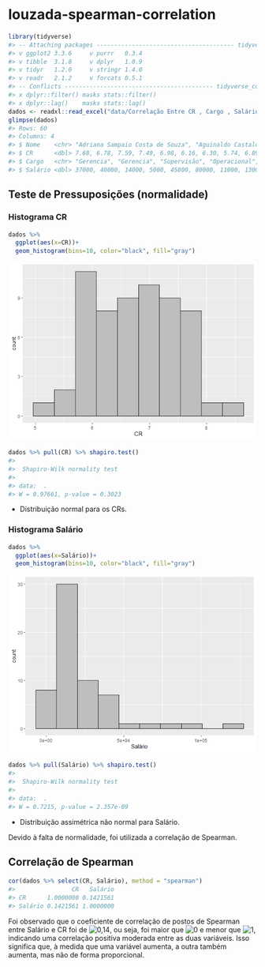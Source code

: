 
<!-- README.md is generated from README.Rmd. Please edit that file -->

# louzada-spearman-correlation

``` r
library(tidyverse)
#> -- Attaching packages --------------------------------------- tidyverse 1.3.2 --
#> v ggplot2 3.3.6     v purrr   0.3.4
#> v tibble  3.1.8     v dplyr   1.0.9
#> v tidyr   1.2.0     v stringr 1.4.0
#> v readr   2.1.2     v forcats 0.5.1
#> -- Conflicts ------------------------------------------ tidyverse_conflicts() --
#> x dplyr::filter() masks stats::filter()
#> x dplyr::lag()    masks stats::lag()
dados <- readxl::read_excel("data/Correlação Entre CR , Cargo , Salário.xlsx")
glimpse(dados)
#> Rows: 60
#> Columns: 4
#> $ Nome    <chr> "Adriana Sampaio Costa de Souza", "Aguinaldo Castaldelli Neto"~
#> $ CR      <dbl> 7.68, 6.78, 7.59, 7.49, 6.98, 6.16, 6.30, 5.74, 6.89, 7.30, 7.~
#> $ Cargo   <chr> "Gerencia", "Gerencia", "Supervisão", "Operacional", "Gerencia~
#> $ Salário <dbl> 37000, 40000, 14000, 5000, 45800, 80000, 11000, 13000, 17500, ~
```

## Teste de Pressuposições (normalidade)

### Histograma CR

``` r
dados %>% 
  ggplot(aes(x=CR))+
  geom_histogram(bins=10, color="black", fill="gray")
```

![](README_files/figure-gfm/unnamed-chunk-3-1.png)<!-- -->

``` r
dados %>% pull(CR) %>% shapiro.test()
#> 
#>  Shapiro-Wilk normality test
#> 
#> data:  .
#> W = 0.97661, p-value = 0.3023
```

- Distribuição normal para os CRs.

### Histograma Salário

``` r
dados %>% 
  ggplot(aes(x=Salário))+
  geom_histogram(bins=10, color="black", fill="gray")
```

![](README_files/figure-gfm/unnamed-chunk-5-1.png)<!-- -->

``` r
dados %>% pull(Salário) %>% shapiro.test()
#> 
#>  Shapiro-Wilk normality test
#> 
#> data:  .
#> W = 0.7215, p-value = 2.357e-09
```

- Distribuição assimétrica não normal para Salário.

Devido à falta de normalidade, foi utilizada a correlação de Spearman.

## Correlação de Spearman

``` r
cor(dados %>% select(CR, Salário), method = "spearman")
#>                CR   Salário
#> CR      1.0000000 0.1421561
#> Salário 0.1421561 1.0000000
```

Foi observado que o coeficiente de correlação de postos de Spearman
entre Salário e CR foi de
![0,14](https://latex.codecogs.com/png.image?%5Cdpi%7B110%7D&space;%5Cbg_white&space;0%2C14 "0,14"),
ou seja, foi maior que
![0](https://latex.codecogs.com/png.image?%5Cdpi%7B110%7D&space;%5Cbg_white&space;0 "0")
e menor que
![1](https://latex.codecogs.com/png.image?%5Cdpi%7B110%7D&space;%5Cbg_white&space;1 "1"),
indicando uma correlação positiva moderada entre as duas variáveis. Isso
significa que, à medida que uma variável aumenta, a outra também
aumenta, mas não de forma proporcional.
